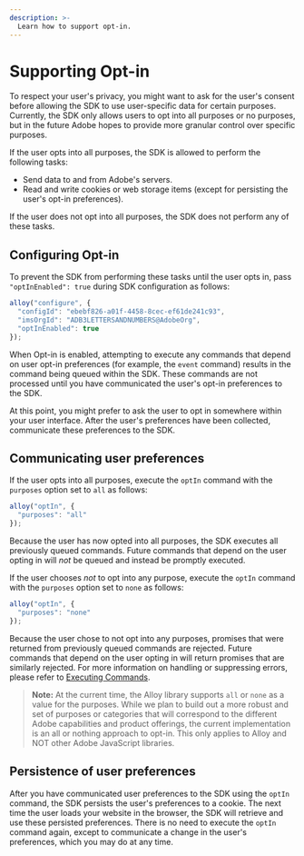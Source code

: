 ```yaml
---
description: >-
  Learn how to support opt-in.
---
```


# Supporting Opt-in

To respect your user's privacy, you might want to ask for the user's consent before allowing the SDK to use user-specific data for certain purposes. Currently, the SDK only allows users to opt into all purposes or no purposes, but in the future Adobe hopes to provide more granular control over specific purposes.

If the user opts into all purposes, the SDK is allowed to perform the following tasks:

* Send data to and from Adobe's servers.
* Read and write cookies or web storage items (except for persisting the user's opt-in preferences).

If the user does not opt into all purposes, the SDK does not perform any of these tasks.

## Configuring Opt-in

To prevent the SDK from performing these tasks until the user opts in, pass `"optInEnabled": true` during SDK configuration as follows:

```javascript
alloy("configure", {
  "configId": "ebebf826-a01f-4458-8cec-ef61de241c93",
  "imsOrgId": "ADB3LETTERSANDNUMBERS@AdobeOrg",
  "optInEnabled": true
});
```

When Opt-in is enabled, attempting to execute any commands that depend on user opt-in preferences (for example, the `event` command) results in the command being queued within the SDK. These commands are not processed until you have communicated the user's opt-in preferences to the SDK.

At this point, you might prefer to ask the user to opt in somewhere within your user interface. After the user's preferences have been collected, communicate these preferences to the SDK.

## Communicating user preferences

If the user opts into all purposes, execute the `optIn` command with the `purposes` option set to `all` as follows:

```javascript
alloy("optIn", {
  "purposes": "all"
});
```

Because the user has now opted into all purposes, the SDK executes all previously queued commands. Future commands that depend on the user opting in will _not_ be queued and instead be promptly executed.

If the user chooses _not_ to opt into any purpose, execute the `optIn` command with the `purposes` option set to `none` as follows:

```javascript
alloy("optIn", {
  "purposes": "none"
});
```  

Because the user chose to not opt into any purposes, promises that were returned from previously queued commands are rejected. Future commands that depend on the user opting in will return promises that are similarly rejected. For more information on handling or suppressing errors, please refer to [Executing Commands](executing-commands.md).

> **Note:** At the current time, the Alloy library supports `all` or `none` as a value for the purposes.  While we plan to build out a more robust and set of purposes or categories that will correspond to the different Adobe capabilities and product offerings, the current implementation is an all or nothing approach to opt-in.  This only applies to Alloy and NOT other Adobe JavaScript libraries. 

## Persistence of user preferences

After you have communicated user preferences to the SDK using the `optIn` command, the SDK persists the user's preferences to a cookie. The next time the user loads your website in the browser, the SDK will retrieve and use these persisted preferences. There is no need to execute the `optIn` command again, except to communicate a change in the user's preferences, which you may do at any time.
